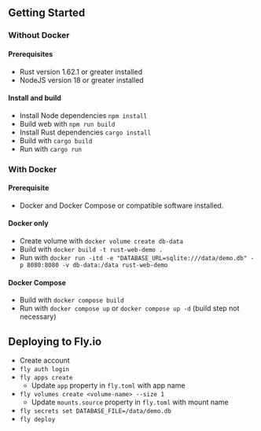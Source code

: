 ## Getting Started

### Without Docker

#### Prerequisites

* Rust version 1.62.1 or greater installed
* NodeJS version 18 or greater installed

#### Install and build

* Install Node dependencies `npm install`
* Build web with `npm run build` 
* Install Rust dependencies `cargo install`
* Build with `cargo build`
* Run with `cargo run`

### With Docker

#### Prerequisite

* Docker and Docker Compose or compatible software installed.

#### Docker only

* Create volume with `docker volume create db-data`
* Build with `docker build -t rust-web-demo .`
* Run with `docker run -itd -e "DATABASE_URL=sqlite:///data/demo.db" -p 8080:8080 -v db-data:/data rust-web-demo`

#### Docker Compose

* Build with `docker compose build`
* Run with `docker compose up` or `docker compose up -d` (build step not necessary)

## Deploying to Fly.io

* Create account
* `fly auth login`
* `fly apps create`
  * Update `app` property in `fly.toml` with app name 
* `fly volumes create <volume-name> --size 1`
  * Update `mounts.source` property in `fly.toml` with mount name
* `fly secrets set DATABASE_FILE=/data/demo.db`
* `fly deploy`
